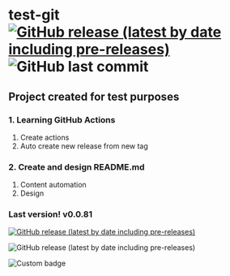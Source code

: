 # test-git [![GitHub release (latest by date including pre-releases)](https://img.shields.io/github/v/release/dnegorov/test-git?include_prereleases&label=version)](https://github.com/dnegorov/test-git/releases/latest) ![GitHub last commit](https://img.shields.io/github/last-commit/dnegorov/test-git)

## Project created for test purposes

### 1. Learning GitHub Actions
   1. Create actions
   2. Auto create new release from new tag

### 2. Create and design README.md
   1. Content automation
   2. Design

### Last version! v0.0.81
[![GitHub release (latest by date including pre-releases)](https://img.shields.io/github/v/release/dnegorov/test-git?include_prereleases&label=Click%20to%20download%20latest%20release&logo=github&labelColor=orange&color=orange)](https://github.com/dnegorov/test-git/releases/latest)

![GitHub release (latest by date including pre-releases)](https://img.shields.io/github/v/release/dnegorov/test-git?label=Version&logo=%D0%94%D0%B5%D0%BD%D0%B8%D1%81%20%D0%95%D0%B3%D0%BE%D1%80%D0%BE%D0%B2&logoColor=orange)

![Custom badge](https://img.shields.io/endpoint?url=https://raw.githubusercontent.com/dnegorov/test-git/main/.repo_tools/label1.json)


